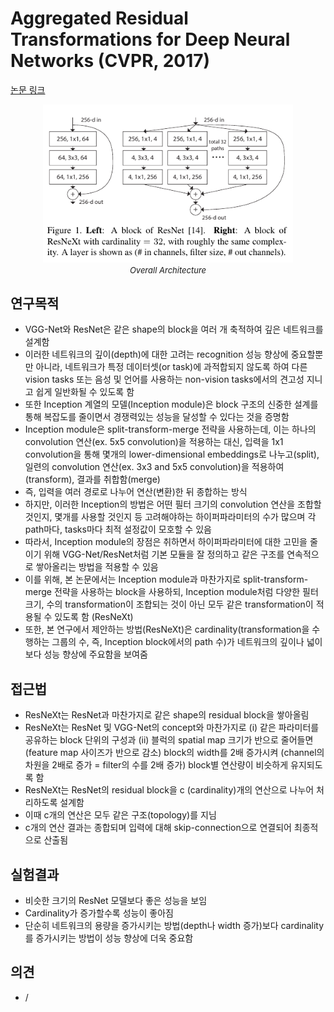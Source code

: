 # Aggregated Residual Transformations for Deep Neural Networks (CVPR, 2017)

[논문 링크](https://openaccess.thecvf.com/content_cvpr_2017/html/Xie_Aggregated_Residual_Transformations_CVPR_2017_paper.html)

<p align="center">
    <img width="400" alt='fig1' src="./img/01_09_01.png?raw=true"></br>
    <em><font size=2>Overall Architecture</font></em>
</p>

## 연구목적
- VGG-Net와 ResNet은 같은 shape의 block을 여러 개 축적하여 깊은 네트워크를 설계함
- 이러한 네트워크의 깊이(depth)에 대한 고려는 recognition 성능 향상에 중요할뿐만 아니라, 네트워크가 특정 데이터셋(or task)에 과적합되지 않도록 하여 다른 vision tasks 또는 음성 및 언어를 사용하는 non-vision tasks에서의 견고성 지니고 쉽게 일반화될 수 있도록 함
- 또한 Inception 계열의 모델(Inception module)은 block 구조의 신중한 설계를 통해 복잡도를 줄이면서 경쟁력있는 성능을 달성할 수 있다는 것을 증명함
- Inception module은 split-transform-merge 전략을 사용하는데, 이는 하나의 convolution 연산(ex. 5x5 convolution)을 적용하는 대신, 입력을 1x1 convolution을 통해 몇개의 lower-dimensional embeddings로 나누고(split), 일련의 convolution 연산(ex. 3x3 and 5x5 convolution)을 적용하여(transform), 결과를 취합함(merge)
- 즉, 입력을 여러 경로로 나누어 연산(변환)한 뒤 종합하는 방식
- 하지만, 이러한 Inception의 방법은 어떤 필터 크기의 convolution 연산을 조합할 것인지, 몇개를 사용할 것인지 등 고려해야하는 하이퍼파라미터의 수가 많으며 각 path마다, tasks마다 최적 설정값이 모호할 수 있음
- 따라서, Inception module의 장점은 취하면서 하이퍼파라미터에 대한 고민을 줄이기 위해 VGG-Net/ResNet처럼 기본 모듈을 잘 정의하고 같은 구조를 연속적으로 쌓아올리는 방법을 적용할 수 있음
- 이를 위해, 본 논문에서는 Inception module과 마찬가지로 split-transform-merge 전략을 사용하는 block을 사용하되, Inception module처럼 다양한 필터 크기, 수의 transformation이 조합되는 것이 아닌 모두 같은 transformation이 적용될 수 있도록 함 (ResNeXt)
- 또한, 본 연구에서 제안하는 방법(ResNeXt)은 cardinality(transformation을 수행하는 그룹의 수, 즉, Inception block에서의 path 수)가 네트워크의 깊이나 넓이보다 성능 향상에 주요함을 보여줌

## 접근법
- ResNeXt는 ResNet과 마찬가지로 같은 shape의 residual block을 쌓아올림
- ResNeXt는 ResNet 및 VGG-Net의 concept와 마찬가지로 (i) 같은 파라미터를 공유하는 block 단위의 구성과 (ii) 블럭의 spatial map 크기가 반으로 줄어들면 (feature map 사이즈가 반으로 감소) block의 width를 2배 증가시켜 (channel의 차원을 2배로 증가 = filter의 수를 2배 증가) block별 연산량이 비슷하게 유지되도록 함
- ResNeXt는 ResNet의 residual block을 c (cardinality)개의 연산으로 나누어 처리하도록 설계함
- 이때 c개의 연산은 모두 같은 구조(topology)를 지님
- c개의 연산 결과는 종합되며 입력에 대해 skip-connection으로 연결되어 최종적으로 산출됨

## 실험결과
- 비슷한 크기의 ResNet 모델보다 좋은 성능을 보임
- Cardinality가 증가할수록 성능이 좋아짐
- 단순히 네트워크의 용량을 증가시키는 방법(depth나 width 증가)보다 cardinality를 증가시키는 방법이 성능 향상에 더욱 중요함

## 의견
- /